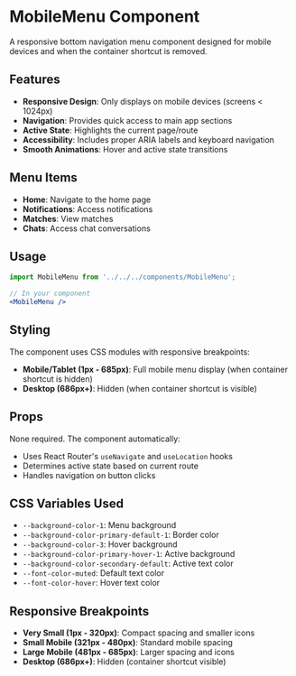 # MobileMenu Component

A responsive bottom navigation menu component designed for mobile devices and when the container shortcut is removed.

## Features

- **Responsive Design**: Only displays on mobile devices (screens < 1024px)
- **Navigation**: Provides quick access to main app sections
- **Active State**: Highlights the current page/route
- **Accessibility**: Includes proper ARIA labels and keyboard navigation
- **Smooth Animations**: Hover and active state transitions

## Menu Items

- **Home**: Navigate to the home page
- **Notifications**: Access notifications
- **Matches**: View matches
- **Chats**: Access chat conversations

## Usage

```jsx
import MobileMenu from '../../../components/MobileMenu';

// In your component
<MobileMenu />
```

## Styling

The component uses CSS modules with responsive breakpoints:

- **Mobile/Tablet (1px - 685px)**: Full mobile menu display (when container shortcut is hidden)
- **Desktop (686px+)**: Hidden (when container shortcut is visible)

## Props

None required. The component automatically:
- Uses React Router's `useNavigate` and `useLocation` hooks
- Determines active state based on current route
- Handles navigation on button clicks

## CSS Variables Used

- `--background-color-1`: Menu background
- `--background-color-primary-default-1`: Border color
- `--background-color-3`: Hover background
- `--background-color-primary-hover-1`: Active background
- `--background-color-secondary-default`: Active text color
- `--font-color-muted`: Default text color
- `--font-color-hover`: Hover text color

## Responsive Breakpoints

- **Very Small (1px - 320px)**: Compact spacing and smaller icons
- **Small Mobile (321px - 480px)**: Standard mobile spacing
- **Large Mobile (481px - 685px)**: Larger spacing and icons
- **Desktop (686px+)**: Hidden (container shortcut visible)
